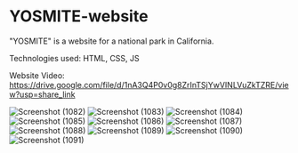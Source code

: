 # YOSMITE-website
"YOSMITE" is a website for a national park in California.

Technologies used: HTML, CSS, JS

Website Video: https://drive.google.com/file/d/1nA3Q4P0v0g8ZrInTSjYwVINLVuZkTZRE/view?usp=share_link

![Screenshot (1082)](https://github.com/YOmnAA98/YOSMITE-website/assets/97298678/a26bab01-2bbd-4885-a580-a151c8899495)
![Screenshot (1083)](https://github.com/YOmnAA98/YOSMITE-website/assets/97298678/064d92bd-87d9-4640-b28c-282e0128e63f)
![Screenshot (1084)](https://github.com/YOmnAA98/YOSMITE-website/assets/97298678/b9527323-4583-40bc-8e3e-6107f67cc14e)
![Screenshot (1085)](https://github.com/YOmnAA98/YOSMITE-website/assets/97298678/8dc92105-cdc0-40c9-82ae-800e0ca20229)
![Screenshot (1086)](https://github.com/YOmnAA98/YOSMITE-website/assets/97298678/89a6bd98-87a9-4687-9663-a27eff6ddbe8)
![Screenshot (1087)](https://github.com/YOmnAA98/YOSMITE-website/assets/97298678/2e0e2c9e-7bde-4db8-a11d-b854849b9a02)
![Screenshot (1088)](https://github.com/YOmnAA98/YOSMITE-website/assets/97298678/3633ef48-9e9d-4007-8bbd-4c548a34a45c)
![Screenshot (1089)](https://github.com/YOmnAA98/YOSMITE-website/assets/97298678/b1e11129-ae18-4a54-b845-f449b1053929)
![Screenshot (1090)](https://github.com/YOmnAA98/YOSMITE-website/assets/97298678/b1d56132-ff70-4283-9bda-2b07e9c98c17)
![Screenshot (1091)](https://github.com/YOmnAA98/YOSMITE-website/assets/97298678/d5f30f81-e9e5-46bd-b735-aa006addfd15)
